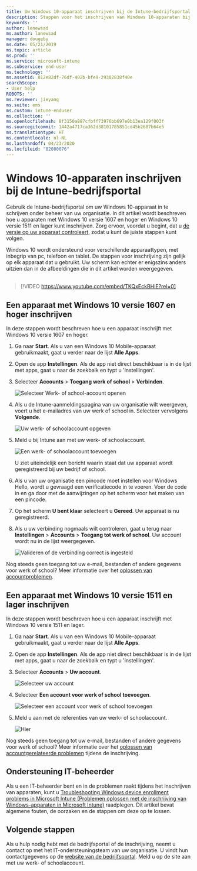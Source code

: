 ```yaml
---
title: Uw Windows 10-apparaat inschrijven bij de Intune-bedrijfsportal | Microsoft Docs
description: Stappen voor het inschrijven van Windows 10-apparaten bij de Intune-bedrijfsportal
keywords: ''
author: lenewsad
ms.author: lanewsad
manager: dougeby
ms.date: 05/21/2019
ms.topic: article
ms.prod: ''
ms.service: microsoft-intune
ms.subservice: end-user
ms.technology: ''
ms.assetid: 812e82df-76df-402b-bfe9-29302838f40e
searchScope:
- User help
ROBOTS: ''
ms.reviewer: jieyang
ms.suite: ems
ms.custom: intune-enduser
ms.collection: ''
ms.openlocfilehash: 8f3150a887cfbff73976bb697e0b13ea129f003f
ms.sourcegitcommit: 1442a4717ca362d38101785851cd45b2687b64e5
ms.translationtype: HT
ms.contentlocale: nl-NL
ms.lasthandoff: 04/23/2020
ms.locfileid: "82080076"
---
```

# <a name="enroll-windows-10-devices-with-intune-company-portal"></a>Windows 10-apparaten inschrijven bij de Intune-bedrijfsportal

Gebruik de Intune-bedrijfsportal om uw Windows 10-apparaat in te schrijven onder beheer van uw organisatie. In dit artikel wordt beschreven hoe u apparaten met Windows 10 versie 1607 en hoger en Windows 10 versie 1511 en lager kunt inschrijven. Zorg ervoor, voordat u begint, dat u [ de versie op uw apparaat controleert](windows-enrollment-company-portal.md#find-windows-10-version-number), zodat u kunt de juiste stappen kunt volgen.  

Windows 10 wordt ondersteund voor verschillende apparaattypen, met inbegrip van pc, telefoon en tablet. De stappen voor inschrijving zijn gelijk op elk apparaat dat u gebruikt. Uw scherm kan echter er enigszins anders uitzien dan in de afbeeldingen die in dit artikel worden weergegeven.  
</br>
> [!VIDEO https://www.youtube.com/embed/TKQxEckBHiE?rel=0]

## <a name="enroll-windows-10-version-1607-and-later-device"></a>Een apparaat met Windows 10 versie 1607 en hoger inschrijven 
In deze stappen wordt beschreven hoe u een apparaat inschrijft met Windows 10 versie 1607 en hoger.  

1. Ga naar **Start**. Als u van een Windows 10 Mobile-apparaat gebruikmaakt, gaat u verder naar de lijst **Alle Apps**.

2. Open de app **Instellingen**. Als de app niet direct beschikbaar is in de lijst met apps, gaat u naar de zoekbalk en typt u 'instellingen'.

3. Selecteer **Accounts** > **Toegang werk of school** > **Verbinden**.  


    ![Selecteer Werk- of school-account openen](./media/w10-enroll-rs1-connect-to-work-or-school.png)  

4. Als u de Intune-aanmeldingspagina van uw organisatie wilt weergeven, voert u het e-mailadres van uw werk of school in. Selecteer vervolgens **Volgende**.  


   ![Uw werk- of schoolaccount opgeven](./media/w10-enroll-rs1-set-up-work-or-school-account.png)  

5. Meld u bij Intune aan met uw werk- of schoolaccount.  


    ![Een werk- of schoolaccount toevoegen](./media/w10-enroll-rs1-enter-your-credentials.png)  

    U ziet uiteindelijk een bericht waarin staat dat uw apparaat wordt geregistreerd bij uw bedrijf of school.

6. Als u van uw organisatie een pincode moet instellen voor Windows Hello, wordt u gevraagd een verificatiecode in te voeren. Voer de code in en ga door met de aanwijzingen op het scherm voor het maken van een pincode.  

7. Op het scherm **U bent klaar** selecteert u **Gereed**. Uw apparaat is nu geregistreerd.  

8. Als u uw verbinding nogmaals wilt controleren, gaat u terug naar **Instellingen** > **Accounts** > **Toegang tot werk of school**.  Uw account wordt nu in de lijst weergegeven.  


    ![Valideren of de verbinding correct is ingesteld](./media/w10-enroll-rs1-validate-successful-enrollment.png)  

Nog steeds geen toegang tot uw e-mail, bestanden of andere gegevens voor werk of school? Meer informatie over het [oplossen van accountproblemen](troubleshoot-your-windows-10-device-windows.md#troubleshooting-steps-to-follow-if-you-see-access-work-or-school).  

## <a name="enroll-windows-10-version-1511-and-earlier-device"></a>Een apparaat met Windows 10 versie 1511 en lager inschrijven  
In deze stappen wordt beschreven hoe u een apparaat inschrijft met Windows 10 versie 1511 en lager.  

1. Ga naar **Start**. Als u van een Windows 10 Mobile-apparaat gebruikmaakt, gaat u verder naar de lijst **Alle Apps**.

2. Open de app **Instellingen**. Als de app niet direct beschikbaar is in de lijst met apps, gaat u naar de zoekbalk en typt u 'instellingen'.

3. Selecteer **Accounts** > **Uw account**.  


    ![Selecteer uw account](./media/W10-enroll-2-accounts-your-account.png)  

5. Selecteer **Een account voor werk of school toevoegen**.  


    ![Selecteer een account voor werk of school toevoegen](./media/w10-enroll-3-add-work-school-acct.png)  

6. Meld u aan met de referenties van uw werk- of schoolaccount.  


    ![Hier](./media/W10-enroll-4-sign-in.png)  

Nog steeds geen toegang tot uw e-mail, bestanden of andere gegevens voor werk of school? Meer informatie over het [oplossen van accountgerelateerde problemen](troubleshoot-your-windows-10-device-windows.md#troubleshooting-steps-to-follow-if-you-see-your-account) tijdens de inschrijving.  

## <a name="it-administrator-support"></a>Ondersteuning IT-beheerder   

Als u een IT-beheerder bent en in de problemen raakt tijdens het inschrijven van apparaten, kunt u [Troubleshooting Windows device enrollment problems in Microsoft Intune (Problemen oplossen met de inschrijving van Windows-apparaten in Microsoft Intune)](https://support.microsoft.com/help/4469913) raadplegen. Dit artikel bevat algemene fouten, de oorzaken en de stappen om deze op te lossen. 

## <a name="next-steps"></a>Volgende stappen  
Als u hulp nodig hebt met de bedrijfsportal of de inschrijving, neemt u contact op met het IT-ondersteuningsteam van uw organisatie. U vindt hun contactgegevens op de [website van de bedrijfsportal](https://go.microsoft.com/fwlink/?linkid=2010980). Meld u op de site aan met uw werk- of schoolaccount.  

 

